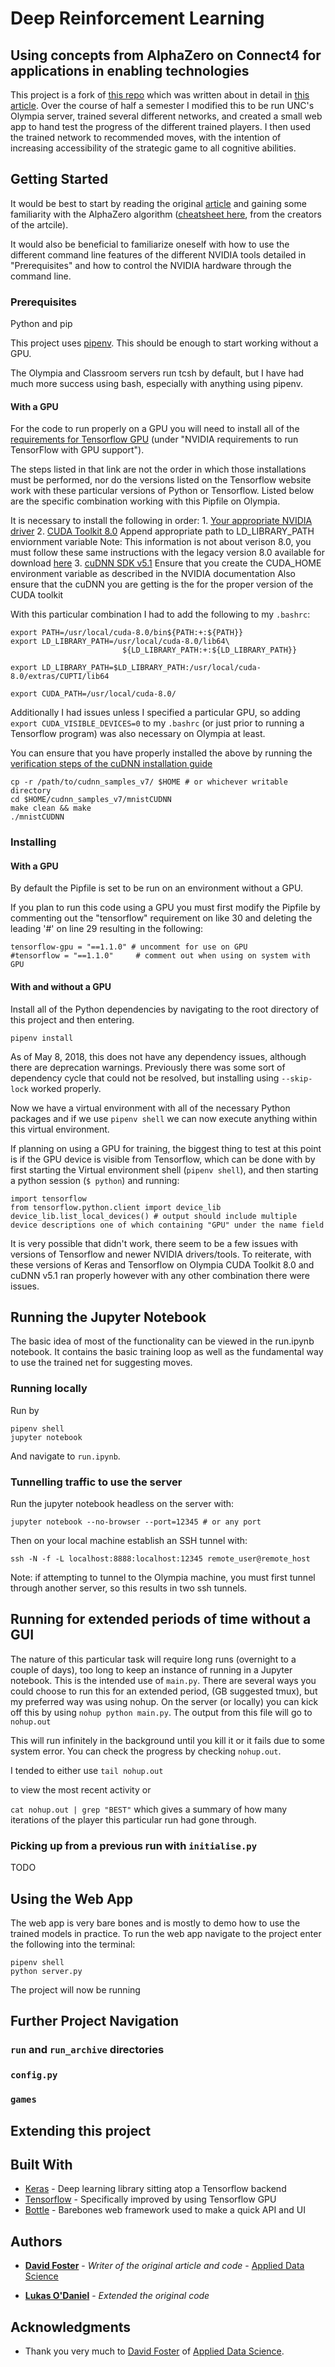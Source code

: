 # Deep Reinforcement Learning

## Using concepts from AlphaZero on Connect4 for applications in enabling technologies

This project is a fork of [this repo](https://github.com/AppliedDataSciencePartners/DeepReinforcementLearning) which was written about in detail in [this article](https://medium.com/applied-data-science/how-to-build-your-own-alphazero-ai-using-python-and-keras-7f664945c188). Over the course of half a semester I modified this to be run UNC's Olympia server, trained several different networks, and created a small web app to hand test the progress of the different trained players. I then used the trained network to recommended moves, with the intention of increasing accessibility of the strategic game to all cognitive abilities. 

## Getting Started

It would be best to start by reading the original [article](https://medium.com/applied-data-science/how-to-build-your-own-alphazero-ai-using-python-and-keras-7f664945c188) and gaining some familiarity with the AlphaZero algorithm ([cheatsheet here](https://medium.com/applied-data-science/alphago-zero-explained-in-one-diagram-365f5abf67e0), from the creators of the artcile).

It would also be beneficial to familiarize oneself with how to use the different command line features of the different NVIDIA tools detailed in "Prerequisites" and how to control the NVIDIA hardware through the command line. 

### Prerequisites

Python and pip

This project uses [pipenv](https://github.com/pypa/pipenv). This should be enough to start working without a GPU. 

The Olympia and Classroom servers run tcsh by default, but I have had much more success using bash, especially with anything using pipenv.

#### With a GPU

For the code to run properly on a GPU you will need to install all of the [requirements for Tensorflow GPU](https://www.tensorflow.org/install/install_linux#nvidia_requirements_to_run_tensorflow_with_gpu_support) (under "NVIDIA requirements to run TensorFlow with GPU support"). 

The steps listed in that link are not the order in which those installations must be performed, nor do the versions listed on the Tensorflow website work with these particular versions of Python or Tensorflow. Listed below are the specific combination working with this Pipfile on Olympia. 

It is necessary to install the following in order:
	1. [Your appropriate NVIDIA driver](http://www.nvidia.com/Download/index.aspx?lang=en-us)
	2. [CUDA Toolkit 8.0](https://docs.nvidia.com/cuda/cuda-installation-guide-linux/index.html)
		Append appropriate path to LD_LIBRARY_PATH enviornment variable 
			Note: This information is not about verison 8.0, you must follow these same instructions with the legacy version 8.0 available for download [here](https://developer.nvidia.com/cuda-toolkit-archive)
	3. [cuDNN SDK v5.1](https://docs.nvidia.com/deeplearning/sdk/cudnn-install/)
		Ensure that you create the CUDA_HOME environment variable as described in the NVIDIA documentation
		Also ensure that the cuDNN you are getting is the for the proper version of the CUDA toolkit

With this particular combination I had to add the following to my `.bashrc`:

```
export PATH=/usr/local/cuda-8.0/bin${PATH:+:${PATH}}
export LD_LIBRARY_PATH=/usr/local/cuda-8.0/lib64\
                         ${LD_LIBRARY_PATH:+:${LD_LIBRARY_PATH}}
			 
export LD_LIBRARY_PATH=$LD_LIBRARY_PATH:/usr/local/cuda-8.0/extras/CUPTI/lib64

export CUDA_PATH=/usr/local/cuda-8.0/
```

Additionally I had issues unless I specified a particular GPU, so adding `export CUDA_VISIBLE_DEVICES=0` to my `.bashrc` (or just prior to running a Tensorflow program) was also necessary on Olympia at least.

You can ensure that you have properly installed the above by running the [verification steps of the cuDNN installation guide](https://docs.nvidia.com/deeplearning/sdk/cudnn-install/#verify)
```
cp -r /path/to/cudnn_samples_v7/ $HOME # or whichever writable directory
cd $HOME/cudnn_samples_v7/mnistCUDNN
make clean && make
./mnistCUDNN
```

### Installing

#### With a GPU

By default the Pipfile is set to be run on an environment without a GPU.

If you plan to run this code using a GPU you must first modify the Pipfile by commenting out the "tensorflow" requirement on like 30 and deleting the leading '#' on line 29 resulting in the following: 
```
tensorflow-gpu = "==1.1.0" # uncomment for use on GPU
#tensorflow = "==1.1.0"		# comment out when using on system with GPU 
```

#### With and without a GPU

Install all of the Python dependencies by navigating to the root directory of this project and then entering.
```
pipenv install
```
As of May 8, 2018, this does not have any dependency issues, although there are deprecation warnings. Previously there was some sort of dependency cycle that could not be resolved, but installing using `--skip-lock` worked properly. 

Now we have a virtual environment with all of the necessary Python packages and if we use `pipenv shell` we can now execute anything within this virtual environment. 

If planning on using a GPU for training, the biggest thing to test at this point is if the GPU device is visible from Tensorflow, which can be done with by first starting the Virtual environment shell (`pipenv shell`), and then starting a python session (`$ python`) and running:
```
import tensorflow
from tensorflow.python.client import device_lib
device_lib.list_local_devices() # output should include multiple device descriptions one of which containing "GPU" under the name field
```

It is very possible that didn't work, there seem to be a few issues with versions of Tensorflow and newer NVIDIA drivers/tools. To reiterate, with these versions of Keras and Tensorflow on Olympia CUDA Toolkit 8.0 and cuDNN v5.1 ran properly however with any other combination there were issues. 

## Running the Jupyter Notebook

The basic idea of most of the functionality can be viewed in the run.ipynb notebook. It contains the basic training loop as well as the fundamental way to use the trained net for suggesting moves. 

### Running locally

Run by
```
pipenv shell
jupyter notebook
```

And navigate to `run.ipynb`.

### Tunnelling traffic to use the server

Run the jupyter notebook headless on the server with: 
```
jupyter notebook --no-browser --port=12345 # or any port
```

Then on your local machine establish an SSH tunnel with:
```
ssh -N -f -L localhost:8888:localhost:12345 remote_user@remote_host
```

Note: if attempting to tunnel to the Olympia machine, you must first tunnel through another server, so this results in two ssh tunnels. 


## Running for extended periods of time without a GUI

The nature of this particular task will require long runs (overnight to a couple of days), too long to keep an instance of running in a Jupyter notebook. This is the intended use of `main.py`. There are several ways you could choose to run this for an extended period, (GB suggested tmux), but my preferred way was using nohup. On the server (or locally) you can kick off this by using `nohup python main.py`. The output from this file will go to `nohup.out` 

This will run infinitely in the background until you kill it or it fails due to some system error. You can check the progress by checking `nohup.out`. 

I tended to either use 
`tail nohup.out` 

to view the most recent activity or 

`cat nohup.out | grep "BEST"`
which gives a summary of how many iterations of the player this particular run had gone through.

### Picking up from a previous run with `initialise.py`

TODO

## Using the Web App

The web app is very bare bones and is mostly to demo how to use the trained models in practice. To run the web app navigate to the project enter the following into the terminal:
```
pipenv shell
python server.py
```
The project will now be running 

## Further Project Navigation

### `run` and `run_archive` directories

### `config.py`

### `games`

## Extending this project

## Built With

* [Keras](https://keras.io/) - Deep learning library sitting atop a Tensorflow backend
* [Tensorflow](https://www.tensorflow.org/) - Specifically improved by using Tensorflow GPU
* [Bottle](https://bottlepy.org/docs/dev/) - Barebones web framework used to make a quick API and UI


## Authors

* [**David Foster**](https://medium.com/@dtfoster) - *Writer of the original article and code* - [Applied Data Science](https://github.com/AppliedDataSciencePartners)

* [**Lukas O'Daniel**](https://github.com/lukasodaniel) - *Extended the original code*

## Acknowledgments

* Thank you very much to [David Foster](https://medium.com/@dtfoster) of [Applied Data Science](https://github.com/AppliedDataSciencePartners).
